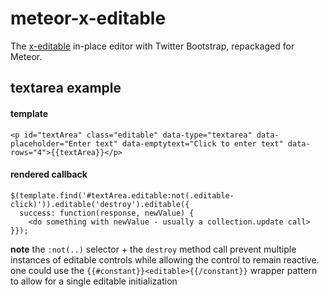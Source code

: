 meteor-x-editable
=================

The [x-editable](http://vitalets.github.io/x-editable/) in-place editor with Twitter Bootstrap,
repackaged for Meteor.


textarea example
----------------

#### template

    <p id="textArea" class="editable" data-type="textarea" data-placeholder="Enter text" data-emptytext="Click to enter text" data-rows="4">{{textArea}}</p>
    
#### rendered callback

    $(template.find('#textArea.editable:not(.editable-click)')).editable('destroy').editable({
      success: function(response, newValue) {
        <do something with newValue - usually a collection.update call>
    }});
    
**note** the `:not(..)` selector + the `destroy` method call prevent multiple instances of editable controls while allowing the control to remain reactive.  one could use the `{{#constant}}<editable>{{/constant}}` wrapper pattern to allow for a single editable initialization
